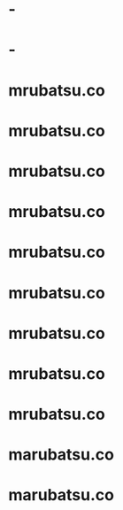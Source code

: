 # -
# -
# mrubatsu.co
# mrubatsu.co
# mrubatsu.co
# mrubatsu.co
# mrubatsu.co
# mrubatsu.co
# mrubatsu.co
# mrubatsu.co

# mrubatsu.co
# marubatsu.co
# marubatsu.co
